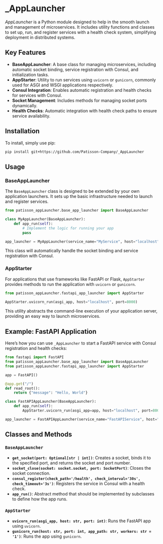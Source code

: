 # _AppLauncher

_AppLauncher_ is a Python module designed to help in the smooth launch and management of microservices. It includes utility functions and classes to set up, run, and register services with a health check system, simplifying deployment in distributed systems.

## Key Features

- **BaseAppLauncher**: A base class for managing microservices, including automatic socket binding, service registration with Consul, and initialization tasks.
- **AppStarter**: Utility to run services using `uvicorn` or `gunicorn`, commonly used for ASGI and WSGI applications respectively.
- **Consul Integration**: Enables automatic registration and health checks for services with Consul.
- **Socket Management**: Includes methods for managing socket ports dynamically.
- **Health Checks**: Automatic integration with health check paths to ensure service availability.

## Installation

To install, simply use pip:

```bash
pip install git+https://github.com/Patisson-Company/_AppLauncher
```

## Usage

### BaseAppLauncher

The `BaseAppLauncher` class is designed to be extended by your own application launchers. It sets up the basic infrastructure needed to launch and register services.

```python
from patisson_appLauncher.base_app_launcher import BaseAppLauncher

class MyAppLauncher(BaseAppLauncher):
    def app_run(self):
        # Implement the logic for running your app
        pass

app_launcher = MyAppLauncher(service_name="MyService", host="localhost")
```

This class will automatically handle the socket binding and service registration with Consul.

### AppStarter

For applications that use frameworks like FastAPI or Flask, `AppStarter` provides methods to run the application with `uvicorn` or `gunicorn`.

```python
from patisson_appLauncher.fastapi_app_launcher import AppStarter

AppStarter.uvicorn_run(asgi_app, host="localhost", port=8000)
```

This utility abstracts the command-line execution of your application server, providing an easy way to launch microservices.

## Example: FastAPI Application

Here’s how you can use `_AppLauncher` to start a FastAPI service with Consul registration and health checks:

```python
from fastapi import FastAPI
from patisson_appLauncher.base_app_launcher import BaseAppLauncher
from patisson_appLauncher.fastapi_app_launcher import AppStarter

app = FastAPI()

@app.get("/")
def read_root():
    return {"message": "Hello, World"}

class FastAPIAppLauncher(BaseAppLauncher):
    def app_run(self):
        AppStarter.uvicorn_run(asgi_app=app, host="localhost", port=8000)

app_launcher = FastAPIAppLauncher(service_name="FastAPIService", host="localhost")
```

## Classes and Methods

### `BaseAppLauncher`

- **`get_socket(port: Optional[str | int])`**: Creates a socket, binds it to the specified port, and returns the socket and port number.
- **`socket_close(socket: socket.socket, port: SocketPort)`**: Closes the socket connection.
- **`consul_register(check_path='/health', check_interval='30s', check_timeout='3s')`**: Registers the service in Consul with a health check.
- **`app_run()`**: Abstract method that should be implemented by subclasses to define how the app runs.

### `AppStarter`

- **`uvicorn_run(asgi_app, host: str, port: int)`**: Runs the FastAPI app using `uvicorn`.
- **`gunicorn_run(host: str, port: int, app_path: str, workers: str = '1')`**: Runs the app using `gunicorn`.

